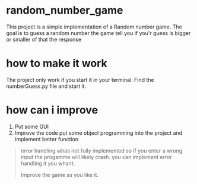 # random_number_game
This project is a simple implementation of a Random number game.
The goal is to guess a random number the game tell you if you'r guess is bigger or smaller of that the response

# how to make it work
The project only work if you start it in your terminal. Find the numberGuess.py file and start it.

# how can i improve
1. Put some GUI 
1. Improve the code put some object programming into the project and implement better function

> error handling whas not fully implemented so if you enter a wrong input the progamme will likely crash.
> you can implement error handling it you whant.
>
> Improve the game as you like it.
